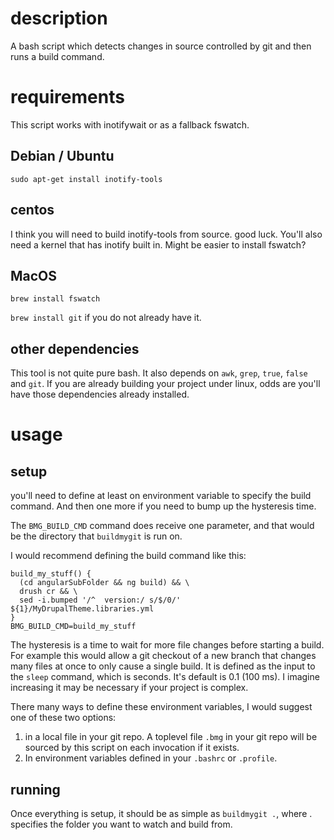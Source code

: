 # description

A bash script which detects changes in source controlled by git and then runs a build command.

# requirements

This script works with inotifywait or as a fallback fswatch.

## Debian / Ubuntu
`sudo apt-get install inotify-tools`

## centos
I think you will need to build inotify-tools from source.  good luck.
You'll also need a kernel that has inotify built in.
Might be easier to install fswatch?

## MacOS
`brew install fswatch`

`brew install git` if you do not already have it.

## other dependencies

This tool is not quite pure bash.  It also depends on `awk`, `grep`, `true`, `false` and `git`.  If you are already building your project under linux, odds are you'll have those dependencies already installed. 

# usage

## setup

you'll need to define at least on environment variable to specify the build command.  And then one more if you need to bump up the hysteresis time.

The `BMG_BUILD_CMD` command does receive one parameter, and that would be the directory that `buildmygit` is run on. 

I would recommend defining the build command like this:
```
build_my_stuff() {
  (cd angularSubFolder && ng build) && \
  drush cr && \
  sed -i.bumped '/^  version:/ s/$/0/' ${1}/MyDrupalTheme.libraries.yml
}
BMG_BUILD_CMD=build_my_stuff
```

The hysteresis is a time to wait for more file changes before starting a build.  For example this would allow a git checkout of a new branch that changes many files at once to only cause a single build.  It is defined as the input to the `sleep` command, which is seconds.  It's default is 0.1 (100 ms).  I imagine increasing it may be necessary if your project is complex.

There many ways to define these environment variables, I would suggest one of these two options:
1) in a local file in your git repo.  A toplevel file `.bmg` in your git repo will be sourced by this script on each invocation if it exists.
2) In environment variables defined in your `.bashrc` or `.profile`.

## running

Once everything is setup, it should be as simple as `buildmygit .`, where . specifies the folder you want to watch and build from.